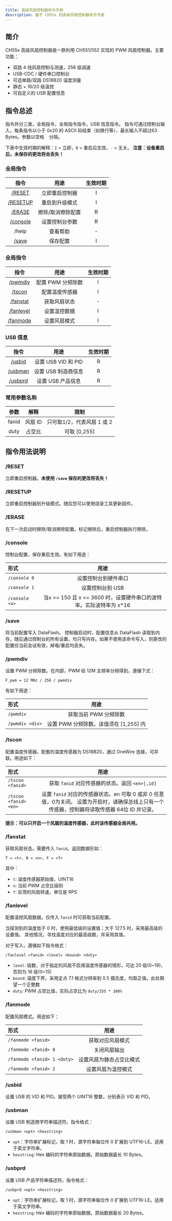 ```yaml
---
title: 高级风扇控制器命令手册
description: 基于 CH55x 的高级风扇控制器命令手册
---
```


## 简介

CH55x 高级风扇控制器是一款利用 CH551/552 实现的 PWM 风扇控制器。主要功能：

- 双路 4 线风扇控制与测速，256 级调速
- USB-CDC / 硬件串口控制台
- 可选单路/双路 DS18B20 温度测量
- 静态 + 16/20 级温控
- 可自定义的 USB 配置信息

## 指令总述

指令共分三类，全局指令，全局指令指令，USB 信息指令。
指令可通过控制台输入，每条指令以小于 0x20 的 ASCII 码结束（如换行等），最长输入不超过63 Bytes。参数以空格 ` ` 分隔。

下表中生效时期的解释：`I` = 立即，`R` = 重启后生效，`-` = 无关。
**注意：设备重启后，未保存的更改将会丢失！**

### 全局指令
|         指令         |       用途        | 生效时期 |
| :------------------: | :---------------: | :------: |
|   [/RESET](#reset)   |  立即重启控制器   |    I     |
| [/RESETUP](#resetup) |  重启到升级模式   |    I     |
|   [/ERASE](#erase)   | 擦除/取消擦除配置 |    R     |
| [/console](#console) |  设置控制台参数   |    R     |
|        /help         |     查看帮助      |    -     |
|    [/save](#save)    |     保存配置      |    I     |


### 全局指令
|          指令          |       用途        | 生效时期 |
| :--------------------: | :---------------: | :------: |
|   [/pwmdiv](#pwmdiv)   | 配置 PWM 分频除数 |    I     |
|    [/tscon](#tscon)    |  配置温度传感器   |    I     |
|  [/fanstat](#fanstat)  |   获取风扇状态    |    -     |
| [/fanlevel](#fanlevel) |   设置温控数据    |    I     |
|  [/fanmode](#fanmode)  |   设置风扇模式    |    I     |

### USB 信息
|        指令        |        用途         | 生效时期 |
| :----------------: | :-----------------: | :------: |
|  [/usbid](#usbid)  | 设置 USB VID 和 PID |    R     |
| [/usbman](#usbman) | 设置 USB 制造商信息 |    R     |
| [/usbprd](#usbprd) |  设置 USB 产品信息  |    R     |

### 常用参数名称

| 参数  |  解释   |            限制            |
| :---: | :-----: | :------------------------: |
| fanid | 风扇 ID | 只可取1/2，代表风扇 1 或 2 |
| duty  | 占空比  |        可取 [0,255]        |


## 指令用法说明

### /RESET

立即重启控制器。**未使用 `/save` 保存的更改将丢失！**

### /RESETUP

立即重启控制器到升级模式。随后您可以使用烧录工具更新固件。

### /ERASE

在下一次启动时擦除/取消擦除配置。标记擦除后，重启控制器执行擦除。

### /console

控制台配置，保存重启生效。有如下用途：

| 形式           |                                用途                                 |
| :------------- | :-----------------------------------------------------------------: |
| `/console 0`   |                        设置控制台到硬件串口                         |
| `/console 1`   |                          设置控制台到 USB                           |
| `/console <x>` | 当x >= 150 且 x <= 3600 时，设置硬件串口的波特率。实际波特率为 x*16 |

### /save

将当前配置写入 DataFlash。
控制器启动时，配置信息从 DataFlash 读取到内存，随后通过控制台的所有设置，均只写内存。如果不使用该命令写入，则更改的配置仅当前会话有效，掉电/重启均丢失。

### /pwmdiv


设置 PWM 分频除数。在内部，PWM 经 12M 主频率分频得到，遵循下式：

```
F_pwm = 12 MHz / 256 / pwmdiv
```

有如下用途：

| 形式            |                  用途                  |
| :-------------- | :------------------------------------: |
| `/pwmdiv`       |         获取当前 PWM 分频除数          |
| `/pwmdiv <div>` | 设置 PWM 分频除数。该值须在 [1,255] 内 |

### /tscon

配置温度传感器。配套的温度传感器为 DS18B20，通过 OneWire 连接，可并联。用途如下：

| 形式                  |                                                                      用途                                                                       |
| :-------------------- | :---------------------------------------------------------------------------------------------------------------------------------------------: |
| `/tscon <fanid>`      |                                                 获取 `fanid` 对应传感器的状态。返回 `<en>[,id]`                                                 |
| `/tscon <fanid> <en>` | 设置 `fanid` 对应的传感器状态。en 可取 0 或非 0 任意值，0为关闭。 设置为开启时，请确保总线上只有一个传感器，控制器将读取传感器 64位 ID 并记录。 |

**提示：可以只开启一个风扇的温度传感器，此时该传感器全局共用。**

### /fanstat

获取风扇状态。需要传入 `fanid`。返回数据形如：

```
T = <t>, N = <n>, F = <f>
```
其中：
- `t`: 温度传感器原始值，UINT16
- `n`: 当前 PWM 占空比级别
- `f`: 反馈的风扇转速，单位是 RPS

### /fanlevel

配置温控风扇数据。仅传入 `fanid` 时可获取当前配置。

当探测到的温度低于 0 时，使用最低级的设置值；大于 127.5 时，采用最高级的设置值。
其他情况，寻找温度对应的最高级数，并采用其值。

对于写入，遵循如下指令格式：

```
/fanlevel <fanid> <level> <bound> <duty>
```

- `level`: 级数，对于指定的风扇不启用温度传感器的情形，可达 20 级(0~19)，否则为 16 级(0~15)
- `bound`: 温度下界，采用定点 7.1 格式分辨率到 0.5 摄氏度，均取正值。此处期望一个正整数
- `duty`:  PWM 占空比值，实际占空比为 `duty/255 * 100%`

### /fanmode

配置风扇模式。用途如下：


| 形式                        |           用途           |
| :-------------------------- | :----------------------: |
| `/fanmode <fanid>`          |     获取对应风扇模式     |
| `/fanmode <fanid> 0`        |       关闭风扇输出       |
| `/fanmode <fanid> 1 <duty>` | 设置风扇为静态占空比模式 |
| `/fanmode <fanid> 2 `       |    设置风扇为温控模式    |

### /usbid

设置 USB 的 VID 和 PID。接受两个 UINT16 整数，分别表示 VID 和 PID。

### /usbman

设置 USB 制造商字符串描述符。指令格式：

```
/usbman <opt> <hexstring>
```

- `opt`：字符串扩展标记，取 1 时，源字符串每位作 0 扩展到 UTF16-LE。适用于英文字符串。
- `hexstring`: Hex 编码的字符串原始数据。原始数据最长 10 Bytes。

### /usbprd

设置 USB 产品字符串描述符。指令格式：

```
/usbprd <opt> <hexstring>
```

- `opt`：字符串扩展标记，取 1 时，源字符串每位作 0 扩展到 UTF16-LE。适用于英文字符串。
- `hexstring`: Hex 编码的字符串原始数据。原始数据最长 20 Bytes。

